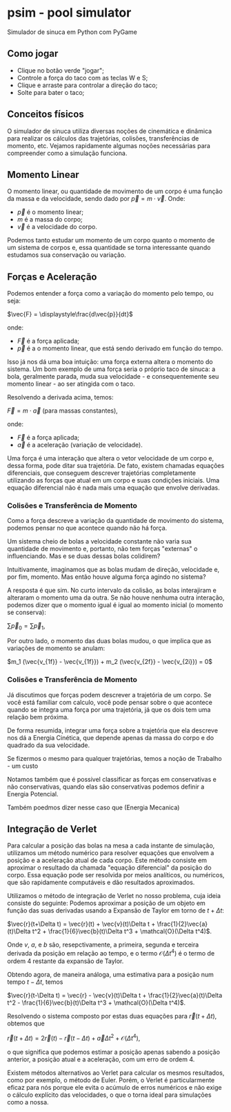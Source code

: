 # psim - pool simulator
Simulador de sinuca em Python com PyGame

## Como jogar
- Clique no botão verde "jogar";
- Controle a força do taco com as teclas W e S;
- Clique e arraste para controlar a direção do taco;
- Solte para bater o taco;

## Conceitos físicos
O simulador de sinuca utiliza diversas noções de cinemática e dinâmica para realizar os cálculos das trajetórias, colisões, transferências de momento, etc. Vejamos rapidamente algumas noções necessárias para compreender como a simulação funciona.

## Momento Linear
O momento linear, ou quantidade de movimento de um corpo é uma função da massa e da velocidade, sendo dado por $\vec{p} = m \cdot \vec{v}$. Onde:
  - $\vec{p}$ é o momento linear;
  - $m$  é a massa do corpo;
  - $\vec{v}$ é a velocidade do corpo.

Podemos tanto estudar um momento de um corpo quanto o momento de um sistema de corpos e, essa quantidade se torna interessante quando estudamos sua conservação ou variação.

## Forças e Aceleração

Podemos entender a força como a variação do momento pelo tempo, ou seja:

$\vec{F} = \displaystyle\frac{d\vec{p}}{dt}$

onde:
- $\vec{F}$ é a força aplicada;
- $\vec{p}$ é a o momento linear, que está sendo derivado em função do tempo.

Isso já nos dá uma boa intuição: uma força externa altera o momento do sistema. Um bom exemplo de uma força seria o próprio taco de sinuca: a bola, geralmente parada, muda sua velocidade - e consequentemente seu momento linear - ao ser atingida com o taco. 

Resolvendo a derivada acima, temos:

$\vec{F} = m \cdot \vec{a}$ (para massas constantes),

onde:
- $\vec{F}$ é a força aplicada;
- $\vec{a}$ é a aceleração (variação de velocidade).

Uma força é uma interação que altera o vetor velocidade de um corpo e, dessa forma, pode ditar sua trajetória. De fato, existem chamadas equações diferenciais, que conseguem descrever trajetórias completamente utilizando as forças que atual em um corpo e suas condições iniciais. Uma equação diferencial não é nada mais uma equação que envolve derivadas.

### Colisões e Transferência de Momento

Como a força descreve a variação da quantidade de movimento do sistema, podemos pensar no que acontece quando não há força.

Um sistema cheio de bolas a velocidade constante não varia sua quantidade de movimento e, portanto, não tem forças "externas" o influenciando.
Mas e se duas dessas bolas colidirem? 

Intuitivamente, imaginamos que as bolas mudam de direção, velocidade e, por fim, momento. Mas então houve alguma força agindo no sistema?

A resposta é que sim. No curto intervalo da colisão, as bolas interajiram e alteraram o momento uma da outra. Se não houve nenhuma outra interação, podemos dizer que o momento igual é igual ao momento inicial (o momento se conserva):

$\sum \vec{p}_{0} = \sum \vec{p}_1$,

Por outro lado, o momento das duas bolas mudou, o que implica que as variações de momento se anulam:

$m_1 (\vec{v_{1f}} - \vec{v_{1f}}) + m_2 (\vec{v_{2f}} - \vec{v_{2i}}) = 0$

### Colisões e Transferência de Momento
Já discutimos que forças podem descrever a trajetória de um corpo. Se você está familiar com calculo, você pode pensar sobre o que acontece quando se integra uma força por uma trajetória, já que os dois tem uma relação bem próxima.

De forma resumida, integrar uma força sobre a trajetória que ela descreve nos dá a Energia Cinética, que depende apenas da massa do corpo e do quadrado da sua velocidade.

Se fizermos o mesmo para qualquer trajetórias, temos a noção de Trabalho - um custo

Notamos também que é possivel classificar as forças em conservativas e não conservativas, quando elas são conservativas podemos definir a Energia Potencial.

Também poedmos dizer nesse caso que (Energia Mecanica)

## Integração de Verlet
Para calcular a posição das bolas na mesa a cada instante de simulação, utilizamos um método numérico para resolver equações que envolvem a posição e a aceleração atual de cada corpo. Este método consiste em aproximar o resultado da chamada "equação diferencial" da posição do corpo. Essa equação pode ser resolvida por meios analíticos, ou numéricos, que são rapidamente computáveis e dão resultados aproximados.

Utilizamos o método de integração de Verlet no nosso problema, cuja ideia consiste do seguinte:
Podemos aproximar a posição de um objeto em função das suas derivadas usando a Expansão de Taylor em torno de $t+\Delta t$:

$\vec{r}(t+\Delta t) = \vec{r}(t) + \vec{v}(t)\Delta t + \frac{1}{2}\vec{a}(t)\Delta t^2 + \frac{1}{6}\vec{b}(t)\Delta t^3 + \mathcal{O}(\Delta t^4)$.

Onde $v$, $a$, e $b$ são, resepctivamente, a primeira, segunda e terceira derivada da posição em relação ao tempo, e o termo $\mathcal{O}(\Delta t^4)$ é o termo de ordem $4$ restante da expansão de Taylor.

Obtendo agora, de maneira análoga, uma estimativa para a posição num tempo $t-\Delta t$, temos

$\vec{r}(t-\Delta t) = \vec{r} - \vec{v}(t)\Delta t + \frac{1}{2}\vec{a}(t)\Delta t^2 - \frac{1}{6}\vec{b}(t)\Delta t^3 + \mathcal{O}(\Delta t^4)$.

Resolvendo o sistema composto por estas duas equações para $\vec{r}(t+\Delta t)$, obtemos que

$\vec{r}(t+\Delta t) = 2\vec{r}(t)-\vec{r}(t-\Delta t)+\vec{a}\Delta t^2 + \mathcal{O}(\Delta t^4)$,

o que significa que podemos estimar a posição apenas sabendo a posição anterior, a posição atual e a aceleração, com um erro de ordem $4$.

Existem métodos alternativos ao Verlet para calcular os mesmos resultados, como por exemplo, o método de Euler. Porém, o Verlet é particularmente eficaz para nós porque ele evita o acúmulo de erros numéricos e não exige o cálculo explícito das velocidades, o que o torna ideal para simulações como a nossa.
